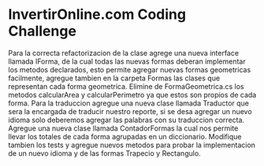 
# InvertirOnline.com Coding Challenge

Para la correcta refactorizacion de la clase agrege una nueva interface llamada IForma, de la cual todas las nuevas formas deberan implementar los metodos declarados,
esto permite agregar nuevas formas geometricas facilmente, agregue tambien en la carpeta Formas las clases que representan cada forma geometrica.
Elimine de FormaGeometrica.cs los metodos calcularArea y calcularPerimetro ya que estos son propios de cada forma.
Para la traduccion agregue una nueva clase llamada Traductor que sera la encargada de traducir nuestro reporte, si se desa agregar un nuevo idioma
solo deberemos agregar las palabras con su traduccion correcta.
Agregue una nueva clase llamada ContadorFormas la cual nos permite llevar los totales de cada forma agrupadas en un diccionario.
Modifique tambien los tests y agregue nuevos metodos para probar la implementacion de un nuevo idioma y de las formas Trapecio y Rectangulo.

